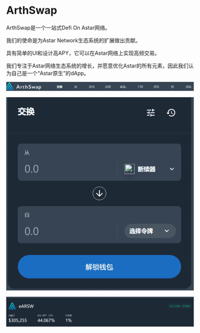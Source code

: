 # ArthSwap

ArthSwap是一个一站式Defi On Astar网络。

我们的使命是为Astar Network生态系统的扩展做出贡献。

具有简单的Ul和设计高APY，它可以在Astar网络上实现高频交易。

我们专注于Astar网络生态系统的增长，并愿意优化Astar的所有元素，因此我们认为自己是一个“Astar原生”的dApp。

![image-20220805134801429](image-20220805134801429.png)

![image-20220805134831061](image-20220805134831061.png)

![image-20220805134951763](image-20220805134951763.png)
